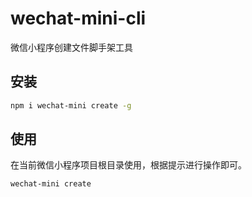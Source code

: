 # wechat-mini-cli

微信小程序创建文件脚手架工具

## 安装

```bash
npm i wechat-mini create -g
```

## 使用

在当前微信小程序项目根目录使用，根据提示进行操作即可。

```bash
wechat-mini create
```
